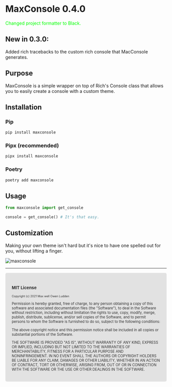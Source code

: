 # MaxConsole 0.4.0

<span style="color:#00ff00;">Changed project formatter to Black.
## New in 0.3.0:

Added rich tracebacks to the custom rich console that MacConsole generates.


## Purpose


MaxConsole is a simple wrapper on top of Rich's Console class that allows you to easily create a console with a custom theme.

## Installation

### Pip

```bash
pip install maxconsole
```

### Pipx (recommended)

```bash
pipx install maxconsole
```

### Poetry

```bash
poetry add maxconsole
```

## Usage
```python
from maxconsole import get_console

console = get_console() # It's that easy.
```

## Customization

Making your own theme isn't hard but it's nice to have one spelled out for you, without lifting a finger.

![maxconsole](maxconsole.svg)


<hr />
<div style="font-size:0.8em;color:#2e2e2e;background:#e2e2e2;padding:20px;border-radius:5px;">
    <h3>MIT License</h3>
    <p style="font-size:0.8em">Copyright (c) 2021 Max well Owen Ludden</p>
    <p>Permission is hereby granted, free of charge, to any person obtaining a copy of this software and associated documentation files (the "Software"), to deal in the Software without restriction, including without limitation the rights to use, copy, modify, merge, publish, distribute, sublicense, and/or sell copies of the Software, and to permit persons to whom the Software is furnished to do so, subject to the following conditions:</p>
    <p>The above copyright notice and this permission notice shall be included in all copies or substantial portions of the Software.</p>
    <p>THE SOFTWARE IS PROVIDED "AS IS", WITHOUT WARRANTY OF ANY KIND, EXPRESS OR IMPLIED, INCLUDING BUT NOT LIMITED TO THE WARRANTIES OF MERCHANTABILITY, FITNESS FOR A PARTICULAR PURPOSE AND NONINFRINGEMENT. IN NO EVENT SHALL THE AUTHORS OR COPYRIGHT HOLDERS BE LIABLE FOR ANY CLAIM, DAMAGES OR OTHER LIABILITY, WHETHER IN AN ACTION OF CONTRACT, TORT OR OTHERWISE, ARISING FROM, OUT OF OR IN CONNECTION WITH THE SOFTWARE OR THE USE OR OTHER DEALINGS IN THE SOFTWARE.</p>
</div>
